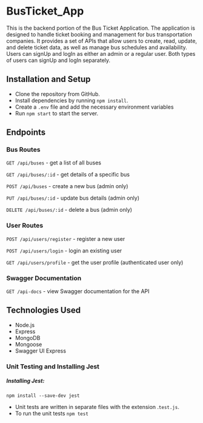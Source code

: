 # BusTicket_App
This is the backend portion of the Bus Ticket Application.
The application is designed to handle ticket booking and management for bus transportation companies. It provides a set of APIs that allow users to create, read, update, and delete ticket data, as well as manage bus schedules and availability.
Users can signUp and logIn as either an admin or a regular user. Both types of users can signUp and logIn separately.

## Installation and Setup
- Clone the repository from GitHub.
- Install dependencies by running `npm install`.
- Create a `.env` file and add the necessary environment variables 
- Run `npm start` to start the server.
## Endpoints
### Bus Routes
`GET /api/buses` - get a list of all buses

`GET /api/buses/:id` - get details of a specific bus

`POST /api/buses` - create a new bus (admin only)

`PUT /api/buses/:id` - update bus details (admin only)

`DELETE /api/buses/:id` - delete a bus (admin only)
### User Routes
`POST /api/users/register` - register a new user

`POST /api/users/login` - login an existing user

`GET /api/users/profile` - get the user profile (authenticated user only)
### Swagger Documentation
`GET /api-docs` - view Swagger documentation for the API
## Technologies Used
- Node.js
- Express
- MongoDB
- Mongoose
- Swagger UI Express

### Unit Testing and Installing Jest 
##### Installing Jest:
`npm install --save-dev jest`
-  Unit tests are written in separate files with the extension .`test.js`.
- To run the unit tests `npm test`
